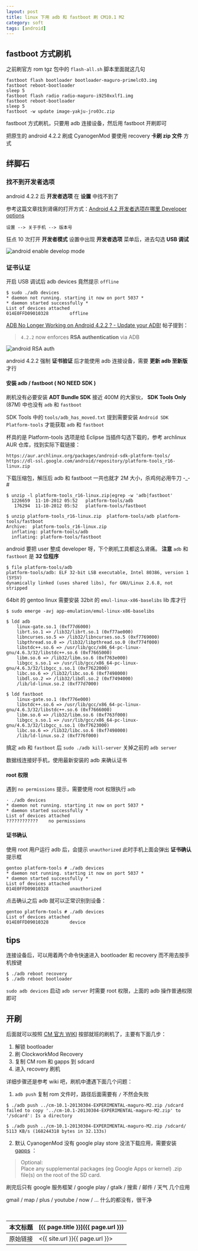 ```yaml
---
layout: post
title: linux 下用 adb 和 fastboot 刷 CM10.1 M2
category: soft
tags: [android]
---
```


## fastboot 方式刷机

之前刷官方 rom tgz 包中的 `flash-all.sh` 脚本里面就这几句

    fastboot flash bootloader bootloader-maguro-primelc03.img
    fastboot reboot-bootloader
    sleep 5
    fastboot flash radio radio-maguro-i9250xxlf1.img
    fastboot reboot-bootloader
    sleep 5
    fastboot -w update image-yakju-jro03c.zip

fastboot 方式刷机，只要用 adb 连接设备，然后用 fastboot 开刷即可

把原生的 android 4.2.2 刷成 CyanogenMod 要使用 recovery **卡刷 zip 文件** 方式

## 绊脚石

### 找不到开发者选项

android 4.2.2 后 **开发者选项** 在 **设置** 中找不到了

参考这篇文章找到肾痛的打开方式：[Android 4.2 开发者选项在哪里 Developer options](http://blog.csdn.net/yajun0601/article/details/8622018)

    设置 --> 关于手机 --> 版本号

狂点 10 次打开 **开发者模式**  设置中出现 **开发者选项** 菜单后，进去勾选 **USB 调试**

![android enable develop mode](http://img.my.csdn.net/uploads/201302/28/1362033573_7558.png)

### 证书认证

开启 USB 调试后 adb devices 竟然提示 `offline`

    $ sudo ./adb devices
    * daemon not running. starting it now on port 5037 *
    * daemon started successfully *
    List of devices attached
    014E0FFD09010328        offline

[ADB No Longer Working on Android 4.2.2 ? - Update your ADB!](http://forum.xda-developers.com/showthread.php?t=2144709) 帖子提到：

> `4.2.2` now enforces **RSA authentication** via ADB

![android RSA auth](https://i.imgur.com/2fGhRXXl.jpg)

android 4.2.2 强制 **证书验证** 后才能使用 adb 连接设备，需要 **更新 adb 至新版** 才行

#### 安装 adb / fastboot ( NO NEED SDK )

刷机没有必要安装 **ADT Bundle SDK** 接近 400M 的大家伙， **SDK Tools Only** (87M) 中也没有 `adb` 和 `fastboot`

SDK Tools 中的 `tools/adb_has_moved.txt` 提到需要安装 `Android SDK Platform-tools` 才能获取 `adb` 和 `fastboot`

杯具的是 Platform-tools 选项是给 Eclipse 当插件勾选下载的，参考 archlinux AUR 仓库，找到实际下载链接：

    https://aur.archlinux.org/packages/android-sdk-platform-tools/
    https://dl-ssl.google.com/android/repository/platform-tools_r16-linux.zip

下载压缩包，解压后 adb 和 fastboot 一共也就才 2M 大小，杀鸡何必用牛刀  -_-#

    $ unzip -l platform-tools_r16-linux.zip|egrep -w 'adb|fastboot'
      1226659  11-10-2012 05:52   platform-tools/adb
       176294  11-10-2012 05:52   platform-tools/fastboot

    $ unzip platform-tools_r16-linux.zip  platform-tools/adb platform-tools/fastboot
    Archive:  platform-tools_r16-linux.zip
      inflating: platform-tools/adb
      inflating: platform-tools/fastboot

android 要把 user 整成 developer 呀，下个刷机工具都这么肾痛。 **注意** `adb` 和 `fastboot` 是 **32 位程序**

    $ file platform-tools/adb
    platform-tools/adb: ELF 32-bit LSB executable, Intel 80386, version 1 (SYSV)
    dynamically linked (uses shared libs), for GNU/Linux 2.6.8, not stripped

64bit 的 gentoo linux 需要安装 32bit 的 `emul-linux-x86-baselibs` lib 库才行

    $ sudo emerge -avj app-emulation/emul-linux-x86-baselibs

    $ ldd adb
        linux-gate.so.1 (0xf77d6000)
        librt.so.1 => /lib32/librt.so.1 (0xf77ae000)
        libncurses.so.5 => /lib32/libncurses.so.5 (0xf7769000)
        libpthread.so.0 => /lib32/libpthread.so.0 (0xf774f000)
        libstdc++.so.6 => /usr/lib/gcc/x86_64-pc-linux-gnu/4.6.3/32/libstdc++.so.6 (0xf7665000)
        libm.so.6 => /lib32/libm.so.6 (0xf763e000)
        libgcc_s.so.1 => /usr/lib/gcc/x86_64-pc-linux-gnu/4.6.3/32/libgcc_s.so.1 (0xf7622000)
        libc.so.6 => /lib32/libc.so.6 (0xf7498000)
        libdl.so.2 => /lib32/libdl.so.2 (0xf7494000)
        /lib/ld-linux.so.2 (0xf77d7000)

    $ ldd fastboot
        linux-gate.so.1 (0xf776e000)
        libstdc++.so.6 => /usr/lib/gcc/x86_64-pc-linux-gnu/4.6.3/32/libstdc++.so.6 (0xf7666000)
        libm.so.6 => /lib32/libm.so.6 (0xf763f000)
        libgcc_s.so.1 => /usr/lib/gcc/x86_64-pc-linux-gnu/4.6.3/32/libgcc_s.so.1 (0xf7623000)
        libc.so.6 => /lib32/libc.so.6 (0xf7498000)
        /lib/ld-linux.so.2 (0xf776f000)

搞定 `adb` 和 `fastboot` 后 `sudo ./adb kill-server` 关掉之前的 `adb server`

数据线连接好手机，使用最新安装的 adb 来确认证书

#### root 权限

遇到 `no permissions` 提示，需要使用 root 权限执行 `adb`

    · ./adb devices
    * daemon not running. starting it now on port 5037 *
    * daemon started successfully *
    List of devices attached
    ????????????    no permissions

#### 证书确认

使用 root 用户运行 adb 后，会提示 `unauthorized` 此时手机上面会弹出 **证书确认** 提示框

    gentoo platform-tools # ./adb devices
    * daemon not running. starting it now on port 5037 *
    * daemon started successfully *
    List of devices attached
    014E0FFD09010328        unauthorized

点击确认之后 adb 就可以正常识别到设备：

    gentoo platform-tools # ./adb devices
    List of devices attached
    014E0FFD09010328        device

## tips

连接设备后，可以用着两个命令快速进入 bootloader 和 recovery 而不用去按手机按键

    $ ./adb reboot recovery
    $ ./adb reboot bootloader

`sudo adb devices` 启动 `adb server` 时需要 root 权限，上面的 adb 操作普通权限即可

## 开刷

后面就可以按照 [CM 官方 WIKI](http://wiki.cyanogenmod.org/w/Install_CM_for_maguro) 按部就班的刷机了，主要有下面几步：

1. 解锁 bootloader
2. 刷 ClockworkMod Recovery
3. 复制 CM rom 和 gapps 到 sdcard
4. 进入 recovery 刷机

详细步骤还是参考 wiki 吧，刷机中遭遇下面几个问题：

1. `adb push` 复制 rom 文件时，路径后面需要有 `/` 不然会失败

```
$ ./adb push ../cm-10.1-20130304-EXPERIMENTAL-maguro-M2.zip /sdcard
failed to copy '../cm-10.1-20130304-EXPERIMENTAL-maguro-M2.zip' to '/sdcard': Is a directory

$ ./adb push ../cm-10.1-20130304-EXPERIMENTAL-maguro-M2.zip /sdcard/
5113 KB/s (168244318 bytes in 32.133s)
```

2. 默认 CyanogenMod 没有 google play store 没法下载应用，需要安装 [gapps](http://goo.im/gapps) ：

> Optional:  
> Place any supplemental packages (eg Google Apps or kernel)
> .zip file(s) on the root of the SD card.

刷完后只有 google 服务框架 / google play / gtalk / 搜索 / 邮件 / 天气 几个应用

gmail / map / plus / youtube / now / ... 什么的都没有，很干净




<br/>

本文标题 | [{{ page.title }}]({{ page.url }})
-------- |:--------
原始链接 | <{{ site.url }}{{ page.url }}>
